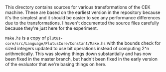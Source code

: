 This directory contains sources for various transformations of the CEK
machine. These are based on the earliest version in the repository
because it's the simplest and it should be easier to see any
performance differences due to the transformations.  I haven't
documented the source files carefully because they're just here for
the experiment.

`Make.hs` is a copy of
`plutus-core/src/Language/PlutusCore/Constant/Make.hs` with
the bounds check for sized integers updated to use bit operations
instead of computing 2^n arithmetically.  This was slowing things down
substantially and has now been fixed in the master branch, but hadn't
been fixed in the early version of the evaluator that we're basing things
on here.
